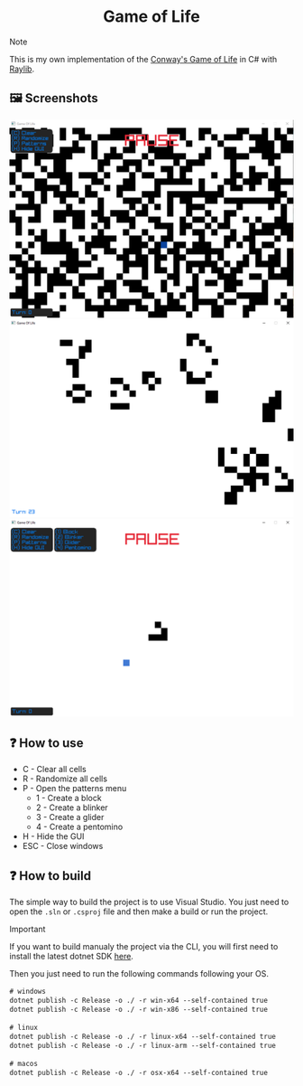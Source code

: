 <h1 align="center">
    Game of Life
</h1>

> [!NOTE]
> This is my own implementation of the [Conway's Game of Life](https://en.wikipedia.org/wiki/Conway%27s_Game_of_Life) in C# with [Raylib](https://www.raylib.com/).

## :framed_picture: Screenshots
![screenshot1](./screenshots/screenshot1.png)
![screenshot2](./screenshots/screenshot2.png)
![screenshot3](./screenshots/screenshot3.png)

## :question: How to use
- C - Clear all cells
- R - Randomize all cells
- P - Open the patterns menu
  - 1 - Create a block
  - 2 - Create a blinker
  - 3 - Create a glider
  - 4 - Create a pentomino
- H - Hide the GUI
- ESC - Close windows

## :question: How to build
The simple way to build the project is to use Visual Studio. You just need to open the `.sln` or `.csproj` file and then make a build or run the project.

> [!IMPORTANT]
> If you want to build manualy the project via the CLI, you will first need to install the latest dotnet SDK [here](https://dotnet.microsoft.com/en-us/download).

Then you just need to run the following commands following your OS.
```console
# windows
dotnet publish -c Release -o ./ -r win-x64 --self-contained true
dotnet publish -c Release -o ./ -r win-x86 --self-contained true

# linux
dotnet publish -c Release -o ./ -r linux-x64 --self-contained true
dotnet publish -c Release -o ./ -r linux-arm --self-contained true

# macos
dotnet publish -c Release -o ./ -r osx-x64 --self-contained true
```

